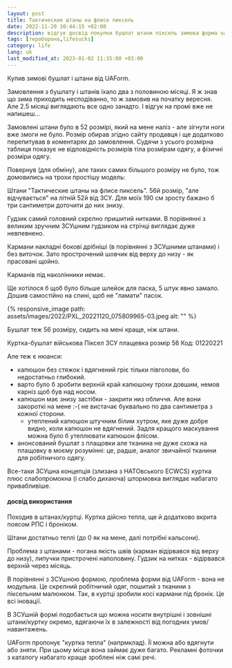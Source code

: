 ```yaml
---
layout: post
title: Тактические штаны на флисе пиксель
date: 2022-11-20 10:44:15 +02:00
description: відгук досвід покупки бушлат штани піксель зимова форма uaform
tags: [тероборона,lifesucks]
category: life
lang: uk
last_modified_at: 2023-01-02 11:35:00 +03:00
---
```


Купив зимові бушлат і штани від UAForm.

Замовлення з бушлату і штанів їхало два з половиною місяці.
Я ж знав що зима приходить несподіванно, то ж замовив на початку вересня.
Але 2.5 місяці виглядають все одно занадто.
І відгук на промі вже не напишеш...

Замовлені штани було в 52 розмірі, який на мене наліз - але зігнути ноги вже змоги не було. 
Розмір обирав згідно сайту продавця і ще додатково перепитував в коментарях до замовлення.
Судячи з усього розмірна таблиця показує не відповідність розмірів тіла розмірам одягу, а фізичні розміри одягу.

Повернув (для обміну), але таких самих більшого розміру не було, тож домовились на трохи простішу модель:

Штани "Тактические штаны на флисе пиксель". 56й розмір, "але відчувається" на літній 52й від ЗСУ. Для моїх 190 см зросту бажано б три сантиметри доточити до них знизу. 

Гудзик самий головний скрєпно пришитий нитками.
В порівнянні з великим зручним ЗСУшним гудзиком на стрічці виглядає дуже невпевнено.

Кармани накладні бокові дрібніші (в порівнянні з ЗСУшними штанами) і без виточок.
Зато прострочений шовчик від верху до низу - як прасовані щойно.

Карманів під наколінники немає.

Ще хотілося б щоб було більше шлейок для паска, 5 штук явно замало. Дошив самостійно на спині, щоб не "ламати" пасок.

{% responsive_image path: assets/images/2022/PXL_20221120_075809965-03.jpeg alt: "" %}

Бушлат теж 56 розміру, сидить на мені краще, ніж штани.

Куртка-бушлат військова Піксел ЗСУ плащевка розмір 56
Код: 01220221

Але теж є нюанси:

- капюшон без стяжок і вдягнений гріє тільки півголови, бо недостатньо глибокий.
- варто було б зробити верхній край капюшону трохи довшим, немов карніз щоб був над носом.
- капюшон має знизу застібки - закрити низ обличчя.
  Але вони закороткі на мене :-( не вистачає буквально по два сантиметра з кожної сторони.
  - утеплений капюшон штучним білим хутром, яке дуже добре видно, коли капюшон не вдягнений.
  Задля кращого маскування можна було б утеплювати капюшон флісом.
- анонсований бушлат з плащовки але тканина не дуже схожа на плащовку в моєму розумінні:
  це, радше, аналог звичайної тканини для робітничого одягу.
  
Все-таки ЗСУшна концепція (злизана з НАТОвського ECWCS) куртка плюс слабопромокна (і слабо дихаюча) штормовка виглядає набагато привабливіше.

#### досвід використання
Походив в штанах/куртці.
Куртка дійсно тепла, ще й додатково вкрита поясом РПС і броніком.

Штани достатньо теплі (до 0 як на мене, далі потрібні кальсони).

Проблема з штанами - погана якість швів (карман відірвався від верху до низу), липучки пристрочені наполовину.
Гудзик на нитках - відірвався верхній через місяць.

В порівнянні з ЗСУшною формою, проблема форми від UAForm - вона не модульна.
Це скрєпний робітничий одяг, пошитий з тканини з піксельним малюнком.
Так, в куртці зробили косі кармани під бронік.
Це всі іновації.

В ЗСУшній формі подобається що можна носити внутрішні і зовнішні штани/куртку окремо, вдягаючи їх в залежності від погодних умов/навантажень.

UAForm пропонує "куртка тепла" (напрмклад).
Її можна або вдягнути або зняти. 
При цьому місця вона займає дуже багато.
Рекламні фоточки з каталогу набагато краще зроблені ніж самі речі.